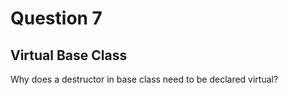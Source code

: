 # Question 7
## Virtual Base Class 
Why does a destructor in base class need to be declared virtual?
